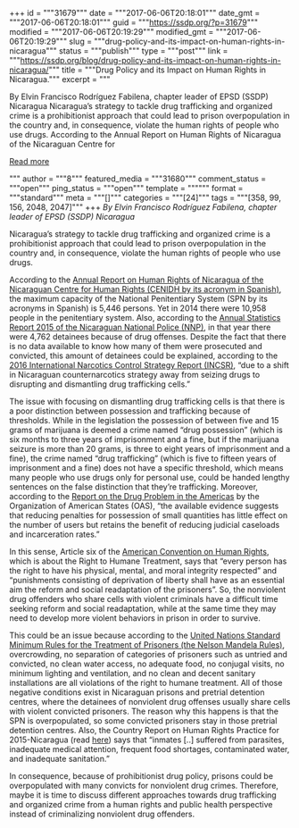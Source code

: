 +++
id = """31679"""
date = """2017-06-06T20:18:01"""
date_gmt = """2017-06-06T20:18:01"""
guid = """https://ssdp.org/?p=31679"""
modified = """2017-06-06T20:19:29"""
modified_gmt = """2017-06-06T20:19:29"""
slug = """drug-policy-and-its-impact-on-human-rights-in-nicaragua"""
status = """publish"""
type = """post"""
link = """https://ssdp.org/blog/drug-policy-and-its-impact-on-human-rights-in-nicaragua/"""
title = """Drug Policy and its Impact on Human Rights in Nicaragua."""
excerpt = """<p>By Elvin Francisco Rodríguez Fabilena, chapter leader of EPSD (SSDP) Nicaragua Nicaragua&#8217;s strategy to tackle drug trafficking and organized crime is a prohibitionist approach that could lead to prison overpopulation in the country and, in consequence, violate the human rights of people who use drugs. According to the Annual Report on Human Rights of Nicaragua of the Nicaraguan Centre for</p>
<div class="h10"></div>
<p><a class="more-link2 flat" href="https://ssdp.org/blog/drug-policy-and-its-impact-on-human-rights-in-nicaragua/">Read more</a></p>
"""
author = """8"""
featured_media = """31680"""
comment_status = """open"""
ping_status = """open"""
template = """"""
format = """standard"""
meta = """[]"""
categories = """[24]"""
tags = """[358, 99, 156, 2048, 2047]"""
+++
<em>By <span style="font-weight: 400;">Elvin Francisco Rodríguez Fabilena, chapter leader of EPSD (SSDP) Nicaragua</span></em>

<span style="font-weight: 400;">Nicaragua&#8217;s strategy to tackle drug trafficking and organized crime is a prohibitionist approach that could lead to prison overpopulation in the country and, in consequence, violate the human rights of people who use drugs. </span>

<span style="font-weight: 400;">According to the </span><a href="http://www.cenidh.org/media/documents/docfile/Informe_CENIDH_Final2015WEb-2.pdf"><span style="font-weight: 400;">Annual Report on Human Rights of Nicaragua of the Nicaraguan Centre for Human Rights (CENIDH by its acronym in Spanish)</span></a><span style="font-weight: 400;">, the maximum capacity of the National Penitentiary System (SPN by its acronyms in Spanish) is 5,446 persons. Yet in 2014 there were 10,958 people in the penitentiary system. Also, according to the </span><a href="http://www.policia.gob.ni/cedoc/sector/estd/ae%202015.pdf"><span style="font-weight: 400;">Annual Statistics Report 2015 of the Nicaraguan National Police (NNP)</span></a><span style="font-weight: 400;">, in that year there were 4,762 detainees because of drug offenses. Despite the fact that there is no data available to know how many of them were prosecuted and convicted, this amount of detainees could be explained, according to the </span><a href="http://www.state.gov/j/inl/rls/nrcrpt/2016/vol1/253295.htm"><span style="font-weight: 400;">2016 International Narcotics Control Strategy Report (INCSR)</span></a><span style="font-weight: 400;">, “due to a shift in Nicaraguan counternarcotics strategy away from seizing drugs to disrupting and dismantling drug trafficking cells.” </span>

<span style="font-weight: 400;">The issue with focusing on dismantling drug trafficking cells is that there is a poor distinction between possession and trafficking because of thresholds. While in the legislation the possession of between five and 15 grams of marijuana is deemed a crime named &#8220;drug possession&#8221; (which is six months to three years of imprisonment and a fine, but if the marijuana seizure is more than 20 grams, is three to eight years of imprisonment and a fine), the crime named &#8220;drug trafficking&#8221; (which is five to fifteen years of imprisonment and a fine) does not have a specific threshold, which means many people who use drugs only for personal use, could be handed lengthy sentences on the false distinction that they’re trafficking. Moreover, according to the </span><a href="http://www.oas.org/documents/eng/press/Introduction_and_Analytical_Report.pdf"><span style="font-weight: 400;">Report on the Drug Problem in the Americas</span></a><span style="font-weight: 400;"> by the Organization of American States (OAS), “the available evidence suggests that reducing penalties for possession of small quantities has little effect on the number of users but retains the benefit of reducing judicial caseloads and incarceration rates.”</span>

<span style="font-weight: 400;">In this sense, Article six of the </span><a href="https://www.oas.org/dil/treaties_B-32_American_Convention_on_Human_Rights.htm"><span style="font-weight: 400;">American Convention on Human Rights</span></a><span style="font-weight: 400;">, which is about the Right to Humane Treatment, says that “every person has the right to have his physical, mental, and moral integrity respected” and “punishments consisting of deprivation of liberty shall have as an essential aim the reform and social readaptation of the prisoners”. So, the nonviolent drug offenders who share cells with violent criminals have a difficult time seeking reform and social readaptation, while at the same time they may need to develop more violent behaviors in prison in order to survive.</span>

<span style="font-weight: 400;">This could be an issue because according to the </span><a href="https://www.unodc.org/documents/justice-and-prison-reform/GA-RESOLUTION/E_ebook.pdf"><span style="font-weight: 400;">United Nations Standard Minimum Rules for the Treatment of Prisoners (the Nelson Mandela Rules)</span></a><span style="font-weight: 400;">, overcrowding, no separation of categories of prisoners such as untried and convicted, no clean water access, no adequate food, no conjugal visits, no minimum lighting and ventilation, and no clean and decent sanitary installations are all violations of the right to humane treatment. All of those negative conditions exist in Nicaraguan prisons and pretrial detention centres, where the detainees of nonviolent drug offenses usually share cells with violent convicted prisoners. The reason why this happens is that the SPN is overpopulated, so some convicted prisoners stay in those pretrial detention centres. Also, the Country Report on Human Rights Practice for 2015-Nicaragua (read </span><a href="http://www.state.gov/j/drl/rls/hrrpt/humanrightsreport/index.htm#wrapper"><span style="font-weight: 400;">here</span></a><span style="font-weight: 400;">) says that “inmates [..] suffered from parasites, inadequate medical attention, frequent food shortages, contaminated water, and inadequate sanitation.”</span>

<span style="font-weight: 400;">In consequence, because of prohibitionist drug policy, prisons could be overpopulated with many convicts for nonviolent drug crimes. Therefore, maybe it is time to discuss different approaches towards drug trafficking and organized crime from a human rights and public health perspective instead of criminalizing nonviolent drug offenders.</span>
